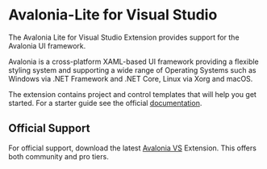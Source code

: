 ﻿# Avalonia-Lite for Visual Studio

The Avalonia Lite for Visual Studio Extension provides support for the Avalonia UI framework.

Avalonia is a cross-platform XAML-based UI framework providing a flexible styling system and supporting a wide range of Operating Systems such as Windows via .NET Framework and .NET Core, Linux via Xorg and macOS.

The extension contains project and control templates that will help you get started. For a starter guide see the official [documentation](https://docs.avaloniaui.net/docs/getting-started).

## Official Support

For official support, download the latest [Avalonia VS](https://marketplace.visualstudio.com/items?itemName=AvaloniaTeam.AvaloniaVS) Extension. This offers both community and pro tiers.
